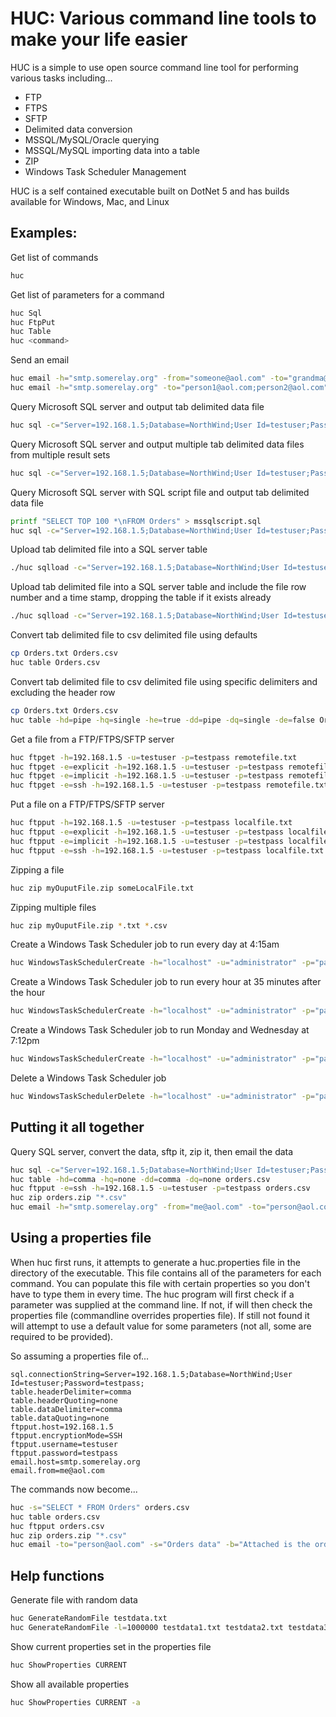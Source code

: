 # HUC: Various command line tools to make your life easier
HUC is a simple to use open source command line tool for performing various tasks including...
- FTP
- FTPS
- SFTP
- Delimited data conversion
- MSSQL/MySQL/Oracle querying
- MSSQL/MySQL importing data into a table
- ZIP
- Windows Task Scheduler Management

HUC is a self contained executable built on DotNet 5 and has builds available for Windows, Mac, and Linux

## Examples:
Get list of commands
```sh
huc
```

Get list of parameters for a command
```sh
huc Sql
huc FtpPut
huc Table
huc <command>
```

Send an email
```sh
huc email -h="smtp.somerelay.org" -from="someone@aol.com" -to="grandma@aol.com" -s="Grandpa Birthday" -b="Tell Grandpa/nHAPPY BIRTHDAY!"
huc email -h="smtp.somerelay.org" -to="person1@aol.com;person2@aol.com" -cc="person3@aol.com" -bcc="person4@aol.com" -s="Some subject text" -b="Some text for body" myAttachedFile1.csv myAttachedFile2.txt
```

Query Microsoft SQL server and output tab delimited data file
```sh
huc sql -c="Server=192.168.1.5;Database=NorthWind;User Id=testuser;Password=testpass;" -s="SELECT TOP 100 * FROM Orders" Orders100.txt
```

Query Microsoft SQL server and output multiple tab delimited data files from multiple result sets
```sh
huc sql -c="Server=192.168.1.5;Database=NorthWind;User Id=testuser;Password=testpass;" -s="SELECT * FROM Orders; SELECT * FROM Employees" Orders.txt Employees.txt
```

Query Microsoft SQL server with SQL script file and output tab delimited data file
```sh
printf "SELECT TOP 100 *\nFROM Orders" > mssqlscript.sql
huc sql -c="Server=192.168.1.5;Database=NorthWind;User Id=testuser;Password=testpass;" -f="mssqlscript.sql" OrdersFromScript.txt
```

Upload tab delimited file into a SQL server table
```sh
./huc sqlload -c="Server=192.168.1.5;Database=NorthWind;User Id=testuser;Password=testpass;" -d=NorthWind -s=dbo -t=TempOrders Orders.txt
```

Upload tab delimited file into a SQL server table and include the file row number and a time stamp, dropping the table if it exists already
```sh
./huc sqlload -c="Server=192.168.1.5;Database=NorthWind;User Id=testuser;Password=testpass;" -drop -rowNumberColumnName=RowNumber -currentUtcDateTimeColumnName=UploadTime -d=NorthWind -s=dbo -t=TempOrders Orders.txt
```

Convert tab delimited file to csv delimited file using defaults
```sh
cp Orders.txt Orders.csv
huc table Orders.csv
```

Convert tab delimited file to csv delimited file using specific delimiters and excluding the header row
```sh
cp Orders.txt Orders.csv
huc table -hd=pipe -hq=single -he=true -dd=pipe -dq=single -de=false Orders.csv
```

Get a file from a FTP/FTPS/SFTP server
```sh
huc ftpget -h=192.168.1.5 -u=testuser -p=testpass remotefile.txt
huc ftpget -e=explicit -h=192.168.1.5 -u=testuser -p=testpass remotefile.txt
huc ftpget -e=implicit -h=192.168.1.5 -u=testuser -p=testpass remotefile.txt
huc ftpget -e=ssh -h=192.168.1.5 -u=testuser -p=testpass remotefile.txt
```

Put a file on a FTP/FTPS/SFTP server
```sh
huc ftpput -h=192.168.1.5 -u=testuser -p=testpass localfile.txt
huc ftpput -e=explicit -h=192.168.1.5 -u=testuser -p=testpass localfile.txt
huc ftpput -e=implicit -h=192.168.1.5 -u=testuser -p=testpass localfile.txt
huc ftpput -e=ssh -h=192.168.1.5 -u=testuser -p=testpass localfile.txt
```

Zipping a file
```sh
huc zip myOuputFile.zip someLocalFile.txt
```

Zipping multiple files
```sh
huc zip myOuputFile.zip *.txt *.csv
```

Create a Windows Task Scheduler job to run every day at 4:15am
```sh
huc WindowsTaskSchedulerCreate -h="localhost" -u="administrator" -p="password" -taskUsername="system" -tw="c:\temp" -t1="DAILY 04:15" -tn="MyTask" "C:\temp\RunMe.bat"
```

Create a Windows Task Scheduler job to run every hour at 35 minutes after the hour
```sh
huc WindowsTaskSchedulerCreate -h="localhost" -u="administrator" -p="password" -taskUsername="system" -tw="c:\temp" -t1="HOURLY 35" -tn="MyTask" "C:\temp\RunMe.bat"
```

Create a Windows Task Scheduler job to run Monday and Wednesday at 7:12pm 
```sh
huc WindowsTaskSchedulerCreate -h="localhost" -u="administrator" -p="password" -taskUsername="system" -tw="c:\temp" -t1="MONDAY 19:12" -t2="WEDNESDAY 19:12" -tn="MyTask" "C:\temp\RunMe.bat"
```

Delete a Windows Task Scheduler job
```sh
huc WindowsTaskSchedulerDelete -h="localhost" -u="administrator" -p="password" MyTask
```

## Putting it all together
Query SQL server, convert the data, sftp it, zip it, then email the data
```sh
huc sql -c="Server=192.168.1.5;Database=NorthWind;User Id=testuser;Password=testpass;" -s="SELECT * FROM Orders" orders.csv
huc table -hd=comma -hq=none -dd=comma -dq=none orders.csv
huc ftpput -e=ssh -h=192.168.1.5 -u=testuser -p=testpass orders.csv
huc zip orders.zip "*.csv"
huc email -h="smtp.somerelay.org" -from="me@aol.com" -to="person@aol.com" -s="Orders data" -b="Attached is the order data" "*.zip"
```

## Using a properties file
When huc first runs, it attempts to generate a huc.properties file in the directory of the executable. This file contains all of the parameters for each command. You can populate this file with certain properties so you don't have to type them in every time. The huc program will first check if a parameter was supplied at the command line. If not, if will then check the properties file (commandline overrides properties file). If still not found it will attempt to use a default value for some parameters (not all, some are required to be provided).

So assuming a properties file of...
```properties
sql.connectionString=Server=192.168.1.5;Database=NorthWind;User Id=testuser;Password=testpass;
table.headerDelimiter=comma
table.headerQuoting=none
table.dataDelimiter=comma
table.dataQuoting=none
ftpput.host=192.168.1.5
ftpput.encryptionMode=SSH
ftpput.username=testuser
ftpput.password=testpass
email.host=smtp.somerelay.org
email.from=me@aol.com
```
The commands now become...
```sh
huc -s="SELECT * FROM Orders" orders.csv
huc table orders.csv
huc ftpput orders.csv
huc zip orders.zip "*.csv"
huc email -to="person@aol.com" -s="Orders data" -b="Attached is the order data" "*.zip"
```

## Help functions
Generate file with random data
```sh
huc GenerateRandomFile testdata.txt
huc GenerateRandomFile -l=1000000 testdata1.txt testdata2.txt testdata3.txt
```

Show current properties set in the properties file
```sh
huc ShowProperties CURRENT
```

Show all available properties
```sh
huc ShowProperties CURRENT -a
```


